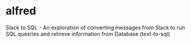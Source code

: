 # alfred
Slack to SQL - An exploration of converting messages from Slack to run SQL quesries and retireve information from Database (text-to-sql)
